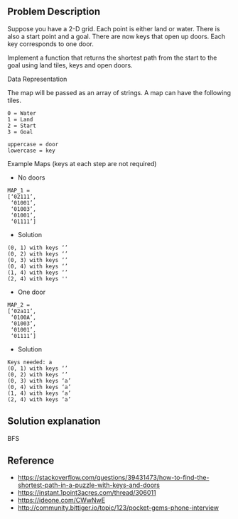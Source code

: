 ## Problem Description

Suppose you have a 2-D grid. Each point is either land or water. There is also a start point and a goal.
There are now keys that open up doors. Each key corresponds to one door.

Implement a function that returns the shortest path from the start to the 
goal using land tiles, keys and open doors.

Data Representation

The map will be passed as an array of strings. 
A map can have the following tiles.

```
0 = Water
1 = Land
2 = Start
3 = Goal

uppercase = door
lowercase = key
```

Example Maps (keys at each step are not required)

- No doors

```
MAP_1 = 
[‘02111’,
 ‘01001’,
 ‘01003’,
 ‘01001’,
 ‘01111’]
```

- Solution

```
(0, 1) with keys ‘’
(0, 2) with keys ‘’
(0, 3) with keys ‘’
(0, 4) with keys ‘’
(1, 4) with keys ‘’
(2, 4) with keys ''
```

- One door

```
MAP_2 = 
[‘02a11’,
 ‘0100A’,
 ‘01003’,
 ‘01001’,
 ‘01111’]
```

- Solution

```
Keys needed: a
(0, 1) with keys ‘’
(0, 2) with keys ‘’
(0, 3) with keys ‘a’
(0, 4) with keys ‘a’
(1, 4) with keys ‘a’
(2, 4) with keys ‘a’
```

## Solution explanation

BFS

## Reference

- https://stackoverflow.com/questions/39431473/how-to-find-the-shortest-path-in-a-puzzle-with-keys-and-doors
- https://instant.1point3acres.com/thread/306011
- https://ideone.com/CWwNwE
- http://community.bittiger.io/topic/123/pocket-gems-phone-interview
